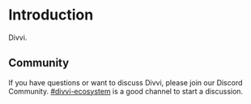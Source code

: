 # Introduction

Divvi.

## Community

If you have questions or want to discuss Divvi, please join our
Discord Community. [#divvi-ecosystem](https://discord.gg/gQvjYv5Fqh)
is a good channel to start a discussion.
